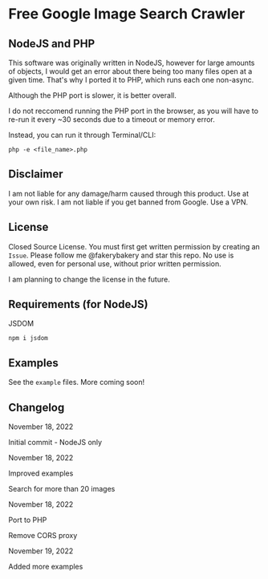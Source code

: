 # Free Google Image Search Crawler

## NodeJS and PHP

This software was originally written in NodeJS, however for large amounts of objects, I would get an error about there being too many files open at a given time. That's why I ported it to PHP, which runs each one non-async.

Although the PHP port is slower, it is better overall.

I do not reccomend running the PHP port in the browser, as you will have to re-run it every ~30 seconds due to a timeout or memory error.

Instead, you can run it through Terminal/CLI:

```
php -e <file_name>.php
```

## Disclaimer

I am not liable for any damage/harm caused through this product. Use at your own risk. I am not liable if you get banned from Google. Use a VPN.

## License

Closed Source License. You must first get written permission by creating an `Issue`. Please follow me @fakerybakery and star this repo. No use is allowed, even for personal use, without prior written permission.

I am planning to change the license in the future.

## Requirements (for NodeJS)
JSDOM
```
npm i jsdom
```

## Examples

See the `example` files. More coming soon!

## Changelog

November 18, 2022

Initial commit - NodeJS only

November 18, 2022

Improved examples

Search for more than 20 images

November 18, 2022

Port to PHP

Remove CORS proxy

November 19, 2022

Added more examples
